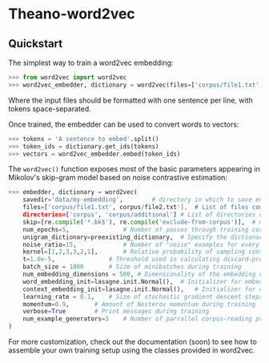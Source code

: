 # Theano-word2vec

## Quickstart

The simplest way to train a word2vec embedding:
```python
>>> from word2vec import word2vec
>>> word2vec_embedder, dictionary = word2vec(files=['corpus/file1.txt', 'corpus/file2.txt'])
```
Where the input files should be formatted with one sentence per line, with
tokens space-separated.

Once trained, the embedder can be used to convert words to vectors:
```python
>>> tokens = 'A sentence to embed'.split()
>>> token_ids = dictionary.get_ids(tokens)
>>> vectors = word2vec_embedder.embed(token_ids)
```

The `word2vec()` function exposes most of the basic parameters appearing
in Mikolov's skip-gram model based on noise contrastive estimation:
```python
>>> embedder, dictionary = word2vec(
	savedir='data/my-embedding',		# directory in which to save embedding parameters (deepest directory will be created if it doesn't exist)
	files=['corpus/file1.txt', corpus/file2.txt'],	# List of files comprising the corpus
	directories=['corpus', 'corpus/additional']	# List of directories whose directly-contained files comprise the corpus (you may combine files and directories)
	skip=[re.compile('*.bk$'), re.compile('exclude-from-corpus')],	# matching files and directories will be excluded
	num_epochs=5,				# Number of passes through training corpus
	unigram_dictionary=preexisting_dictionary,	# Specify the dictionary (will be created if not supplied; maps words to ids and tracks word frequencies)
	noise_ratio=15,				# Number of "noise" examples for every signal example
	kernel=[1,2,3,3,2,1],		# Relative probability of sampling context words, assumed symettrically surrounding query word
	t=1.0e-5,				# Threshold used in calculating discard-probability for very common words
	batch_size = 1000		# Size of minibatches during training
	num_embedding_dimensions = 500, # Dimensionality of the embedding vector space 
	word_embedding_init=lasagne.init.Normal(),	# Initializer for embedding parameters (can be a numpy array too)
	context_embedding_init=lasagne.init.Normal(),	# Initializer for context embedding parameters (can be numpy array)
	learning_rate = 0.1,	# Size of stochastic gradient descent steps during training
	momentum=0.9,		# Amount of Nesterov momentum during training
	verbose=True		# Print messages during training
	num_example_generators=3	# Number of parrallel corpus-reading processes used to generate minibatches
)
```

For more customization, check out the documentation (soon) to see how to 
assemble your own training setup using the classes provided in word2vec.
